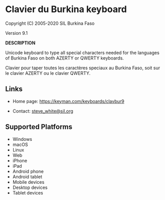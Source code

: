 Clavier du Burkina keyboard
=====================

Copyright (C) 2005-2020 SIL Burkina Faso

Version 9.1

__DESCRIPTION__

Unicode keyboard to type all special characters needed for the languages of Burkina Faso on both AZERTY or QWERTY keyboards.

Clavier pour taper toutes les caractères speciaux au Burkina Faso, soit sur le clavier AZERTY ou le clavier QWERTY. 

Links
-----

 * Home page: https://keyman.com/keyboards/clavbur9

 * Contact:  <steve_white@sil.org>

Supported Platforms
-------------------
 * Windows
 * macOS
 * Linux
 * Web
 * iPhone
 * iPad
 * Android phone
 * Android tablet
 * Mobile devices
 * Desktop devices
 * Tablet devices
